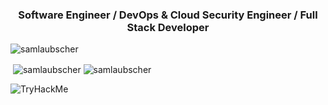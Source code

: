 <h3 align="center">Software Engineer / DevOps & Cloud Security Engineer / Full Stack Developer</h3>

<img src="https://github-profile-trophy.vercel.app/?username=samlaubscher&theme=synthwave&column=8&margin-w=15&margin-h=15" alt="samlaubscher" />

<p>&nbsp;<img align="center" src="https://github-readme-stats.vercel.app/api?username=samlaubscher&show_icons=true&locale=en&theme=synthwave" alt="samlaubscher" />
<img align="center" src="https://github-readme-streak-stats.herokuapp.com/?user=samlaubscher&theme=synthwave" alt="samlaubscher" /></p>


<img src="https://tryhackme-badges.s3.amazonaws.com/tw34kz.png" alt="TryHackMe">
